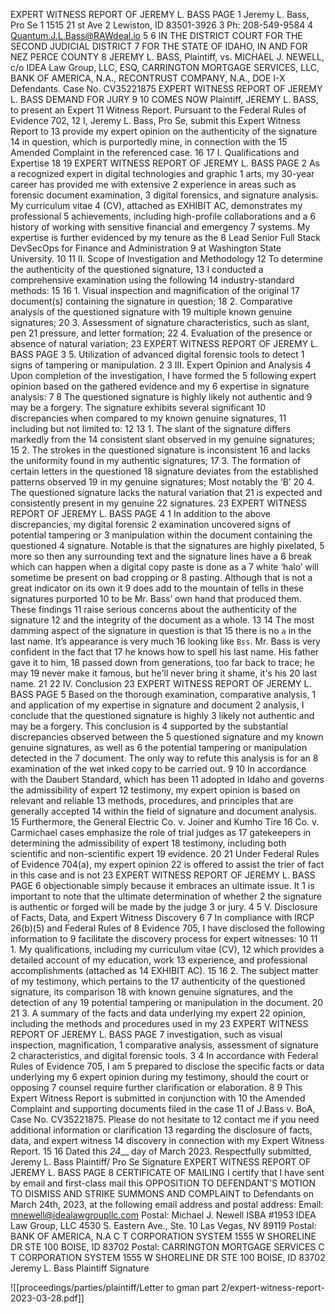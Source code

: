 EXPERT WITNESS REPORT OF JEREMY L. BASS PAGE 1 Jeremy L. Bass, Pro Se 1 1515 21 st Ave 2 Lewiston, ID 83501-3926 3 Ph: 208-549-9584 4 Quantum.J.L.Bass@RAWdeal.io 5 6 IN THE DISTRICT COURT FOR THE SECOND JUDICIAL DISTRICT 7 FOR THE STATE OF IDAHO, IN AND FOR NEZ PERCE COUNTY 8 JEREMY L. BASS, Plaintiff, vs. MICHAEL J. NEWELL, c/o IDEA Law Group, LLC, ESQ, CARRINGTON MORTGAGE SERVICES, LLC, BANK OF AMERICA, N.A., RECONTRUST COMPANY, N.A., DOE I-X Defendants. Case No. CV35221875 EXPERT WITNESS REPORT OF JEREMY L. BASS DEMAND FOR JURY 9 10 COMES NOW Plaintiff, JEREMY L. BASS, to present an Expert 11 Witness Report. Pursuant to the Federal Rules of Evidence 702, 12 I, Jeremy L. Bass, Pro Se, submit this Expert Witness Report to 13 provide my expert opinion on the authenticity of the signature 14 in question, which is purportedly mine, in connection with the 15 Amended Complaint in the referenced case. 16 17 I. Qualifications and Expertise 18 19 EXPERT WITNESS REPORT OF JEREMY L. BASS PAGE 2 As a recognized expert in digital technologies and graphic 1 arts, my 30-year career has provided me with extensive 2 experience in areas such as forensic document examination, 3 digital forensics, and signature analysis. My curriculum vitae 4 (CV), attached as EXHIBIT AC, demonstrates my professional 5 achievements, including high-profile collaborations and a 6 history of working with sensitive financial and emergency 7 systems. My expertise is further evidenced by my tenure as the 8 Lead Senior Full Stack DevSecOps for Finance and Administration 9 at Washington State University. 10 11 II. Scope of Investigation and Methodology 12 To determine the authenticity of the questioned signature, 13 I conducted a comprehensive examination using the following 14 industry-standard methods: 15 16 1. Visual inspection and magnification of the original 17 document(s) containing the signature in question; 18 2. Comparative analysis of the questioned signature with 19 multiple known genuine signatures; 20 3. Assessment of signature characteristics, such as slant, pen 21 pressure, and letter formation; 22 4. Evaluation of the presence or absence of natural variation; 23 EXPERT WITNESS REPORT OF JEREMY L. BASS PAGE 3 5. Utilization of advanced digital forensic tools to detect 1 signs of tampering or manipulation. 2 3 III. Expert Opinion and Analysis 4 Upon completion of the investigation, I have formed the 5 following expert opinion based on the gathered evidence and my 6 expertise in signature analysis: 7 8 The questioned signature is highly likely not authentic and 9 may be a forgery. The signature exhibits several significant 10 discrepancies when compared to my known genuine signatures, 11 including but not limited to: 12 13 1. The slant of the signature differs markedly from the 14 consistent slant observed in my genuine signatures; 15 2. The strokes in the questioned signature is inconsistent 16 and lacks the uniformity found in my authentic signatures; 17 3. The formation of certain letters in the questioned 18 signature deviates from the established patterns observed 19 in my genuine signatures; Most notably the ‘B’ 20 4. The questioned signature lacks the natural variation that 21 is expected and consistently present in my genuine 22 signatures. 23 EXPERT WITNESS REPORT OF JEREMY L. BASS PAGE 4 1 In addition to the above discrepancies, my digital forensic 2 examination uncovered signs of potential tampering or 3 manipulation within the document containing the questioned 4 signature. Notable is that the signatures are highly pixelated, 5 more so then any surrounding text and the signature lines have a 6 break which can happen when a digital copy paste is done as a 7 white ‘halo’ will sometime be present on bad cropping or 8 pasting. Although that is not a great indicator on its own it 9 does add to the mountain of tells in these signatures purported 10 to be Mr. Bass’ own hand that produced them. These findings 11 raise serious concerns about the authenticity of the signature 12 and the integrity of the document as a whole. 13 14 The most damming aspect of the signature in question is that 15 there is no `a` in the last name. It’s appearance is very much 16 looking like `Bss`. Mr. Bass is very confident in the fact that 17 he knows how to spell his last name. His father gave it to him, 18 passed down from generations, too far back to trace; he may 19 never make it famous, but he'll never bring it shame, it's his 20 last name. 21 22 IV. Conclusion 23 EXPERT WITNESS REPORT OF JEREMY L. BASS PAGE 5 Based on the thorough examination, comparative analysis, 1 and application of my expertise in signature and document 2 analysis, I conclude that the questioned signature is highly 3 likely not authentic and may be a forgery. This conclusion is 4 supported by the substantial discrepancies observed between the 5 questioned signature and my known genuine signatures, as well as 6 the potential tampering or manipulation detected in the 7 document. The only way to refute this analysis is for an 8 examination of the wet inked copy to be carried out. 9 10 In accordance with the Daubert Standard, which has been 11 adopted in Idaho and governs the admissibility of expert 12 testimony, my expert opinion is based on relevant and reliable 13 methods, procedures, and principles that are generally accepted 14 within the field of signature and document analysis. 15 Furthermore, the General Electric Co. v. Joiner and Kumho Tire 16 Co. v. Carmichael cases emphasize the role of trial judges as 17 gatekeepers in determining the admissibility of expert 18 testimony, including both scientific and non-scientific expert 19 evidence. 20 21 Under Federal Rules of Evidence 704(a), my expert opinion 22 is offered to assist the trier of fact in this case and is not 23 EXPERT WITNESS REPORT OF JEREMY L. BASS PAGE 6 objectionable simply because it embraces an ultimate issue. It 1 is important to note that the ultimate determination of whether 2 the signature is authentic or forged will be made by the judge 3 or jury. 4 5 V. Disclosure of Facts, Data, and Expert Witness Discovery 6 7 In compliance with IRCP 26(b)(5) and Federal Rules of 8 Evidence 705, I have disclosed the following information to 9 facilitate the discovery process for expert witnesses: 10 11 1. My qualifications, including my curriculum vitae (CV), 12 which provides a detailed account of my education, work 13 experience, and professional accomplishments (attached as 14 EXHIBIT AC). 15 16 2. The subject matter of my testimony, which pertains to the 17 authenticity of the questioned signature, its comparison 18 with known genuine signatures, and the detection of any 19 potential tampering or manipulation in the document. 20 21 3. A summary of the facts and data underlying my expert 22 opinion, including the methods and procedures used in my 23 EXPERT WITNESS REPORT OF JEREMY L. BASS PAGE 7 investigation, such as visual inspection, magnification, 1 comparative analysis, assessment of signature 2 characteristics, and digital forensic tools. 3 4 In accordance with Federal Rules of Evidence 705, I am 5 prepared to disclose the specific facts or data underlying my 6 expert opinion during my testimony, should the court or opposing 7 counsel require further clarification or elaboration. 8 9 This Expert Witness Report is submitted in conjunction with 10 the Amended Complaint and supporting documents filed in the case 11 of J.Bass v. BoA, Case No. CV35221875. Please do not hesitate to 12 contact me if you need additional information or clarification 13 regarding the disclosure of facts, data, and expert witness 14 discovery in connection with my Expert Witness Report. 15 16 Dated this _24___ day of March 2023. Respectfully submitted, Jeremy L. Bass Plaintiff/ Pro Se Signature EXPERT WITNESS REPORT OF JEREMY L. BASS PAGE 8 CERTIFICATE OF MAILING I certify that I have sent by email and first-class mail this OPPOSITION TO DEFENDANT'S MOTION TO DISMISS AND STRIKE SUMMONS AND COMPLAINT to Defendants on March 24th, 2023, at the following email address and postal address: Email: mnewell@idealawgroupllc.com Postal: Michael J. Newell ISBA #1953 IDEA Law Group, LLC 4530 S. Eastern Ave., Ste. 10 Las Vegas, NV 89119 Postal: BANK OF AMERICA, N.A C T CORPORATION SYSTEM 1555 W SHORELINE DR STE 100 BOISE, ID 83702 Postal: CARRINGTON MORTGAGE SERVICES C T CORPORATION SYSTEM 1555 W SHORELINE DR STE 100 BOISE, ID 83702 Jeremy L. Bass Plaintiff Signature

![[proceedings/parties/plaintiff/Letter to gman part 2/expert-witness-report-2023-03-28.pdf]]